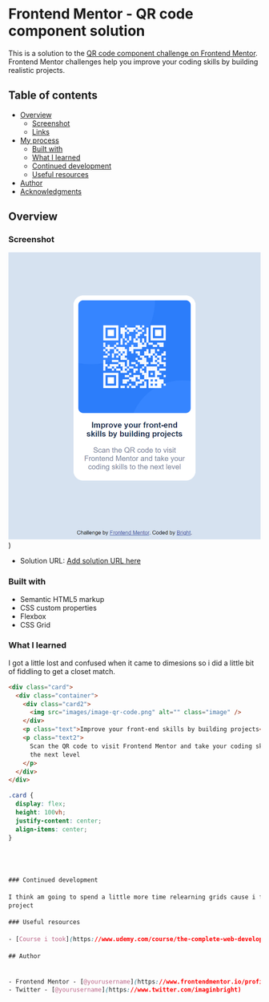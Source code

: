 # Frontend Mentor - QR code component solution

This is a solution to the [QR code component challenge on Frontend Mentor](https://www.frontendmentor.io/challenges/qr-code-component-iux_sIO_H). Frontend Mentor challenges help you improve your coding skills by building realistic projects.

## Table of contents

- [Overview](#overview)
  - [Screenshot](#screenshot)
  - [Links](#links)
- [My process](#my-process)
  - [Built with](#built-with)
  - [What I learned](#what-i-learned)
  - [Continued development](#continued-development)
  - [Useful resources](#useful-resources)
- [Author](#author)
- [Acknowledgments](#acknowledgments)



## Overview

### Screenshot

![image of a qr code](images/127.0.0.1_5500_index.html.png))

- Solution URL: [Add solution URL here](https://your-solution-url.com)

### Built with

- Semantic HTML5 markup
- CSS custom properties
- Flexbox
- CSS Grid

### What I learned

I got a little lost and confused when it came to dimesions so i did a little bit of fiddling to get a closet match.

```html
<div class="card">
  <div class="container">
    <div class="card2">
      <img src="images/image-qr-code.png" alt="" class="image" />
    </div>
    <p class="text">Improve your front-end skills by building projects</p>
    <p class="text2">
      Scan the QR code to visit Frontend Mentor and take your coding skills to
      the next level
    </p>
  </div>
</div>
```

```css
.card {
  display: flex;
  height: 100vh;
  justify-content: center;
  align-items: center;
}




### Continued development

I think am going to spend a little more time relearning grids cause i fumbled on it mostly wheen building this
project

### Useful resources

- [Course i took](https://www.udemy.com/course/the-complete-web-development-bootcamp/) - This is the Full-stack web development course i took

## Author


- Frontend Mentor - [@yourusername](https://www.frontendmentor.io/profile/yourusername)
- Twitter - [@yourusername](https://www.twitter.com/imaginbright)


```

